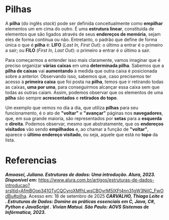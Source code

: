 # Pilhas 

A **pilha** (do inglês _stack_) pode ser definida conceitualmente como **empilhar** elementos um em cima do outro. É uma **estrutura linear**, constituída de elementos que são ligados através de seus **endereços de memória**, sejam eles de forma contínua ou não. Entretanto, o padrão que define de forma única o que é **pilha** é: **LIFO** (_Last In, First Out_): o último a entrar é o primeiro a sair; ou **FILO** (_First In, Last Out_): o primeiro a entrar é o último a sair.

Para começarmos a entender isso mais claramente, vamos imaginar que é preciso organizar **várias caixas** em uma **determinada pilha**. Sabemos que a **pilha de caixas** vai **aumentando** à medida que outra caixa é posicionada sobre a anterior. Observando isso, sabemos que, caso precisemos ter acesso à **primeira caixa** que foi posta na **pilha**, temos que ir retirando todas as caixas, **uma por uma**, para conseguirmos alcançar essa caixa sem que todas as outras caiam. Assim, podemos observar que os elementos de uma **pilha** são sempre **acrescentados** e **retirados do topo**.

Um exemplo que vemos no dia a dia, que utiliza **pilhas** para seu funcionamento, é o ato de **"voltar"** e **"avançar"** páginas nos **navegadores**, que, em sua grande maioria, são representados por **setas** para a **esquerda** e **direita**. Podemos observar, mesmo que abstratamente, que os **endereços visitados** vão sendo **empilhados** e, ao chamar a função de **"voltar"**, aparece o **último endereço visitado**, ou seja, aquele que está no **topo** da lista.

# Referencias 

***Amoasei, Juliana. Estruturas de dados: Uma introdução. Alura, 2023. Disponível em:***  https://www.alura.com.br/artigos/estruturas-de-dados-introducao?srsltid=AfmBOop341GTyCQCyroXMfhLwsCBOyrM5lXFt4nn31gW3NjIC_FwOdBu#pilha. Acesso em: 18 de setembro de 2025
***CARVALHO, Thiago Leite e . Estruturas de Dados: Domine as práticas essenciais em C, Java, C#, Python e JavaScript . Vivian Matsui. São Paulo: AOVS Sistemas de Infórmatica, 2023.***

